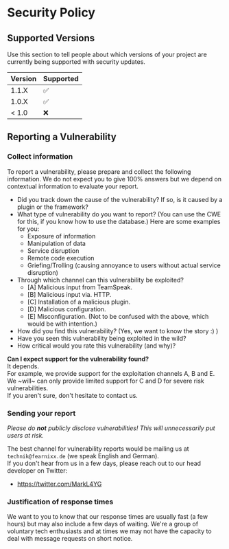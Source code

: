 # Security Policy

## Supported Versions

Use this section to tell people about which versions of your project are
currently being supported with security updates.

| Version | Supported          |
| ------- | ------------------ |
| 1.1.X   | :white_check_mark: |
| 1.0.X   | :white_check_mark: |
| < 1.0   | :x:                |

## Reporting a Vulnerability

### Collect information
To report a vulnerability, please prepare and collect the following information. We do not expect you to give 100% answers but we depend on contextual information to evaluate your report.

* Did you track down the cause of the vulnerability? If so, is it caused by a plugin or the framework?
* What type of vulnerability do you want to report? (You can use the CWE for this, if you know how to use the database.) Here are some examples for you:  
  * Exposure of information  
  * Manipulation of data  
  * Service disruption  
  * Remote code execution  
  * Griefing/Trolling (causing annoyance to users without actual service disruption)
* Through which channel can this vulnerability be exploited?
  * [A] Malicious input from TeamSpeak.
  * [B] Malicious input via. HTTP.
  * [C] Installation of a malicious plugin.
  * [D] Malicious configuration.
  * [E] Misconfiguration. (Not to be confused with the above, which would be with intention.)
* How did you find this vulnerability? (Yes, we want to know the story :) )
* Have you seen this vulnerability being exploited in the wild?
* How critical would you rate this vulnerability (and why)?
  
__Can I expect support for the vulnerability found?__  
It depends.  
For example, we provide support for the exploitation channels A, B and E. We ~will~ can only provide limited support for C and D for severe risk vulnerabilities.  
If you aren't sure, don't hesitate to contact us.  

### Sending your report  
_Please do __not__ publicly disclose vulnerabilities! This will unnecessarily put users at risk._  

The best channel for vulnerability reports would be mailing us at ``technik@fearnixx.de`` (we speak English and German).  
If you don't hear from us in a few days, please reach out to our head developer on Twitter:  
* https://twitter.com/MarkL4YG  

### Justification of response times  
We want to you to know that our response times are usually fast (a few hours) but may also include a few days of waiting. We're a group of voluntary 
tech enthusiasts and at times we may not have the capacity to deal with message requests on short notice.


